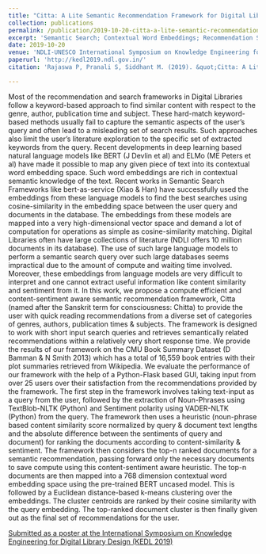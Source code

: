 ```yaml
---
title: "Citta: A Lite Semantic Recommendation Framework for Digital Libraries"
collection: publications
permalink: /publication/2019-10-20-citta-a-lite-semantic-recommendation-framework-for-digital-libraries
excerpt: 'Semantic Search; Contextual Word Embeddings; Recommendation System'
date: 2019-10-20
venue: 'NDLI-UNESCO International Symposium on Knowledge Engineering for Digital Library Design (KEDL)'
paperurl: 'http://kedl2019.ndl.gov.in/'
citation: 'Rajaswa P, Pranali S, Siddhant M. (2019). &quot;Citta: A Lite Semantic Recommendation Framework for Digital Libraries.&quot; <i>International Symposium on Knowledge Engineering for Digital Library Design (KEDL)</i>.'

---
```


Most of the recommendation and search frameworks in Digital Libraries follow a keyword-based approach to find similar content with respect to the genre, author, publication time and subject. These hard-match keyword-based methods usually fail to capture the semantic aspects of the user’s query and often lead to a misleading set of search results. Such approaches also limit the user’s literature exploration to the specific set of extracted keywords from the query.
Recent developments in deep learning based natural language models like BERT (J Devlin et al) and ELMo (ME Peters et al) have made it possible to map any given piece of text into its contextual word embedding space. Such word embeddings are rich in contextual semantic knowledge of the text. Recent works in Semantic Search Frameworks like bert-as-service (Xiao & Han) have successfully used the embeddings from these language models to find the best searches using cosine-similarity in the embedding space between the user query and documents in the database. The embeddings from these models are mapped into a very high-dimensional vector space and demand a lot of computation for operations as simple as cosine-similarity matching.
Digital Libraries often have large collections of literature (NDLI offers 10 million documents in its database). The use of such large language models to perform a semantic search query over such large databases seems impractical due to the amount of compute and waiting time involved. Moreover, these embeddings from language models are very difficult to interpret and one cannot extract useful information like content similarity and sentiment from it.
In this work, we propose a compute efficient and content-sentiment aware semantic recommendation framework, Citta (named after the Sanskrit term for consciousness: Chitta) to provide the user with quick reading recommendations from a diverse set of categories of genres, authors, publication times & subjects. The framework is designed to work with short input search queries and retrieves semantically related recommendations within a relatively very short response time.
We provide the results of our framework on the CMU Book Summary Dataset (D Bamman & N Smith 2013) which has a total of 16,559 book entries with their plot summaries retrieved from Wikipedia. We evaluate the performance of our framework with the help of a Python-Flask based GUI, taking input from over 25 users over their satisfaction from the recommendations provided by the framework.
The first step in the framework involves taking text-input as a query from the user, followed by the extraction of Noun-Phrases using TextBlob-NLTK (Python) and Sentiment polarity using VADER-NLTK (Python) from the query. The framework then uses a heuristic (noun-phrase based content similarity score normalized by query & document text lengths and the absolute difference between the sentiments of query and document) for ranking the documents according to content-similarity & sentiment. The framework then considers the top-n ranked documents for a semantic recommendation, passing forward only the necessary documents to save compute using this content-sentiment aware heuristic. The top-n documents are then mapped into a 768 dimension contextual word embedding space using the pre-trained BERT uncased model. This is followed by a Euclidean distance-based k-means clustering over the embeddings. The cluster centroids are ranked by their cosine similarity with the query embedding. The top-ranked document cluster is then finally given out as the final set of recommendations for the user.

[Submitted as a poster at the International Symposium on Knowledge Engineering for Digital Library Design (KEDL 2019)](http://kedl2019.ndl.gov.in/)

